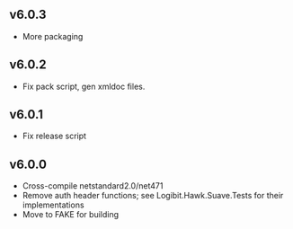 ## v6.0.3
* More packaging

## v6.0.2
* Fix pack script, gen xmldoc files.

## v6.0.1
* Fix release script

## v6.0.0
* Cross-compile netstandard2.0/net471
* Remove auth header functions; see Logibit.Hawk.Suave.Tests for their implementations
* Move to FAKE for building
